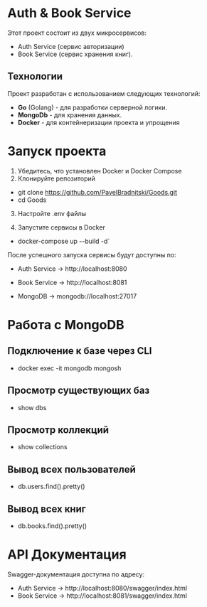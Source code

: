 # Auth & Book Service
Этот проект состоит из двух микросервисов: 
 - Auth Service (сервис авторизации)  
 - Book Service (сервис хранения книг). 
## Технологии
Проект разработан с использованием следующих технологий:

- **Go** (Golang) - для разработки серверной логики.
- **MongoDb** - для хранения данных.
- **Docker** - для контейнеризации проекта и упрощения 
# Запуск проекта 
1. Убедитесь, что установлен Docker и Docker Compose
2. Клонируйте репозиторий

* git clone https://github.com/PavelBradnitski/Goods.git
* cd Goods
3. Настройте .env файлы

4. Запустите сервисы в Docker

* docker-compose up --build -d`

После успешного запуска сервисы будут доступны по:

- Auth Service → http://localhost:8080

- Book Service → http://localhost:8081

- MongoDB → mongodb://localhost:27017

# Работа с MongoDB

## Подключение к базе через CLI

* docker exec -it mongodb mongosh

## Просмотр существующих баз

* show dbs

## Просмотр коллекций

* show collections
## Вывод всех пользователей

* db.users.find().pretty()

## Вывод всех книг

* db.books.find().pretty()

# API Документация
Swagger-документация доступна по адресу:
- Auth Service → http://localhost:8080/swagger/index.html
- Book Service → http://localhost:8081/swagger/index.html